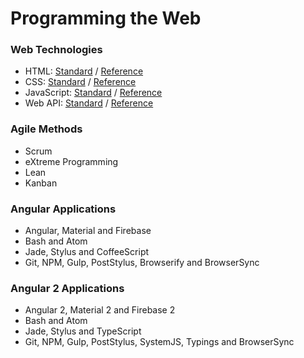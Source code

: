 # Programming the Web

### Web Technologies
* HTML: [Standard][1-1] / [Reference][1-2]
* CSS: [Standard][2-1] / [Reference][2-2]
* JavaScript: [Standard][3-1] / [Reference][3-2]
* Web API: [Standard][4-1] / [Reference][4-2]

[1-1]: https://www.w3.org/TR/html51
[1-2]: https://developer.mozilla.org/en-US/docs/Web/HTML/Reference
[2-1]: https://www.w3.org/Style/CSS/current-work
[2-2]: https://developer.mozilla.org/en-US/docs/Web/CSS/Reference
[3-1]: http://www.ecma-international.org/ecma-262/6.0
[3-2]: https://developer.mozilla.org/en-US/docs/Web/JavaScript/Reference
[4-1]: https://www.w3.org/TR/#tr_Javascript_APIs
[4-2]: https://github.com/Shyam-Chen/Web-Cheat-Sheet/blob/master/Web-API-Reference.md

### Agile Methods
* Scrum
* eXtreme Programming
* Lean
* Kanban

### Angular Applications
* Angular, Material and Firebase
* Bash and Atom
* Jade, Stylus and CoffeeScript
* Git, NPM, Gulp, PostStylus, Browserify and BrowserSync

### Angular 2 Applications
* Angular 2, Material 2 and Firebase 2
* Bash and Atom
* Jade, Stylus and TypeScript
* Git, NPM, Gulp, PostStylus, SystemJS, Typings and BrowserSync
